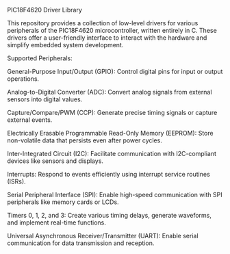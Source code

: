 PIC18F4620 Driver Library

This repository provides a collection of low-level drivers for various peripherals of the PIC18F4620 microcontroller, written entirely in C. These drivers offer a user-friendly interface to interact with the hardware and simplify embedded system development.

Supported Peripherals:

General-Purpose Input/Output (GPIO): Control digital pins for input or output operations.

Analog-to-Digital Converter (ADC): Convert analog signals from external sensors into digital values.

Capture/Compare/PWM (CCP): Generate precise timing signals or capture external events.

Electrically Erasable Programmable Read-Only Memory (EEPROM): Store non-volatile data that persists even after power cycles.

Inter-Integrated Circuit (I2C): Facilitate communication with I2C-compliant devices like sensors and displays.

Interrupts: Respond to events efficiently using interrupt service routines (ISRs).

Serial Peripheral Interface (SPI): Enable high-speed communication with SPI peripherals like memory cards or LCDs.

Timers 0, 1, 2, and 3: Create various timing delays, generate waveforms, and implement real-time functions.

Universal Asynchronous Receiver/Transmitter (UART): Enable serial communication for data transmission and reception.
